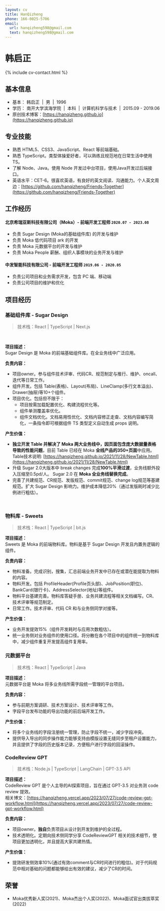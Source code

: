 ```yaml
---
layout: cv
title: HanQizheng
phone: 166-0025-5706
email:
  url: hanqizheng598@gmail.com
  text: hanqizheng598@gmail.com
---
```


# 韩启正

<!--
include contact information from the front matter
Supported arguments:
    - homepage: url, text
    - phone
    - email
-->

{% include cv-contact.html %}

## 基本信息
- 基本： 韩启正 &nbsp;\|&nbsp; 男 &nbsp;\|&nbsp; 1996
- 学历： 南开大学滨海学院 &nbsp;\|&nbsp; 本科 &nbsp;\|&nbsp; 计算机科学与技术 &nbsp;\|&nbsp; 2015.09 - 2019.06
- 原创技术博客：[https://hanqizheng.github.io](https://hanqizheng.github.io)

## 专业技能

- 熟悉 HTML5、CSS3、JavaScript、React 等前端基础。<br> 
- 熟悉 TypeScript。类型体操爱好者，可以熟练且规范地在日常生活中使用TS。<br>
- 了解 Node、Java。使用 Node 开发过中台项目，使用Java开发过后端接口。<br>
- 英语水平：CET-6。很喜欢英语，有良好的英文阅读、沟通能力。个人英文周边：[https://github.com/hanqizheng/Friends-Together](https://github.com/hanqizheng/Friends-Together)<br> 

## 工作经历

#### **北京希瑞亚斯科技有限公司（Moka）- 前端开发工程师** `2020.07 - 2023.08`

- 负责 Sugar Design (Moka的基础组件库) 的开发与维护
- 负责 Moka 低代码项目 ark 的开发
- 负责 Moka 元数据平台的开发与维护
- 负责 Moka People 薪酬、组织人事模块的业务开发与维护

#### **中发智能科技有限公司 - 前端开发工程师** `2019.06 - 2020.05`

- 负责公司项目和业务需求开发，包含 PC 端、移动端
- 负责公司项目的维护和优化

## 项目经历

### **基础组件库 - Sugar Design**

> 技术栈：React \| TypeScript \| Next.js
<br> 

**项目描述：**<br> 
Sugar Design 是 Moka 的前端基础组件库。在全业务线中广泛应用。

**负责内容：**<br> 
- 项目owner。参与组件技术评审、代码CR、规范制定与推行、维护、oncall、迭代等日常工作。
- 组件开发。包括 Table(表格)、Layout(布局)、LineClamp(多行文本溢出)、Drawer(抽屉)等10+个组件。
- 项目优化。包括但不限于：
  - 项目按需加载配置优化、构建流程优化等。
  - 组件单测覆盖率优化。
  - 组件文档优化。文档易用性优化、文档内容修正走查、文档内容编写简化，一条指令即可根据组件 TS 类型定义自动生成 props 说明。

**产生价值：**<br> 
- **独立开发 Table 并解决了 Moka 两大业务线中，因页面包含庞大数据量表格导致的性能问题**，目前 Table 已经在 Moka **全线产品的350+页面**中应用。Table技术说明: [https://hanqizheng.github.io/2021/11/28/NewTable.html](https://hanqizheng.github.io/2021/11/28/NewTable.html)
- 升级 Sugar 2.0大版本中 break changes 完成**100%平滑过渡**，业务线额外投入压缩至0.5pd/人。 Sugar 2.0 在 **Moka 全业务线替换完成**。
- 完善了共建规范、CR规范、发版规范、commit规范、change log规范等基建规范。扩大 Sugar Design 影响力。维护成本降低20%（通过发版耗时减少比例进行粗估）。

<br>

### **物料库 - Sweets**

> 技术栈：React \| TypeScript \| bit.js

**项目描述：**<br> 
Sweets 是 Moka 的前端物料库。物料是基于 Sugar Design 开发且内置务逻辑的组件。

**负责内容：**<br> 
- 物料准备。完成识别，搜集，汇总前端业务开发中已存在或潜在能提取为物料的内容。
- 物料开发。包括 ProfileHeader(Profile页头部)、JobPosition(职位)、BankCard(银行卡)、AddressSelector(地址)等组件。
- 物料平台基建完善。物料库答疑手册、业务共建流程等相关文档编写。CR、技术评审等规范制定。
- 日常工作。技术评审、代码 CR 和与业务侧同学对接等。

**产生价值：**<br> 
- 业务开发提效15%（组件开发耗时与应用次数粗估）。
- 统一业务侧对业务组件的使用口径。将分散在各个项目中的组件统一到物料库中，减少组件重复开发提高组件复用率。

### **元数据平台**

> 技术栈：React \| TypeScript \| Java 

**项目描述：**<br> 
元数据平台是 Moka 将多业务线所需字段统一管理的平台项目。

**负责内容：**<br>
- 参与前期方案调研、技术方案设计、技术评审等工作。
- 字段平台发布功能的导出功能的前后端开发工作。

**产生价值：**<br>
- 将多个业务线的字段注册统一管理，防止字段不统一，减少字段冲突。
- 提供导入导出的同步操作能力能够支持由模版设置无缝同步至租户设置能力，并且提供了字段的历史版本记录，方便租户进行字段的回滚操作。

### **CodeReview GPT**

> 技术栈：Node.js \| TypeScript \| LangChain \| GPT-3.5 API

**项目描述：**<br>
CodeReview GPT 是个人主导的AI探索项目，旨在通过 GPT-3.5 对业务测 code review 提效。<br>
相关博文：[https://hanqizheng.vercel.app/2023/07/27/code-review-gpt-workflow.html](https://hanqizheng.vercel.app/2023/07/27/code-review-gpt-workflow.html)

**负责内容：**<br>
- 项目owner。**独自**负责项目从设计到开发到维护的全过程。
- 技术透明化。定期向技术侧同学分享 CodeReviewGPT 相关的技术细节，使项目更加透明化，并且提高大家共建热情。

**产生价值：**<br>
- 提效研发侧效率10%(通过有效comment与CR时间进行的粗估)。对于代码规范中相对基础的问题都能够给出有效的建议，减少了CR的时间。

## 荣誉

- Moka优秀新人奖(2021)、Moka杰出个人奖(2022)、Moka面试官出类拔萃奖(2022)
